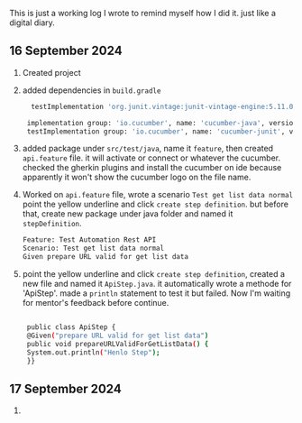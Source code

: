 This is just a working log I wrote to remind myself how I did it.
just like a digital diary.

## 16 September 2024
1. Created project
2. added dependencies in `build.gradle`
   ```bash
     testImplementation 'org.junit.vintage:junit-vintage-engine:5.11.0'

    implementation group: 'io.cucumber', name: 'cucumber-java', version: '7.18.1'
    testImplementation group: 'io.cucumber', name: 'cucumber-junit', version: '7.18.1'

3. added package under `src/test/java`, name it `feature`, then created `api.feature` file. it will activate or connect or whatever the cucumber.
checked the gherkin plugins and install the cucumber on ide because apparently it won't show the cucumber logo on the file name.
4. Worked on `api.feature` file, wrote a scenario `Test get list data normal`
point the yellow underline and click `create step definition`. but before that, create new package under java folder and named it `stepDefinition`.
   ```bash
   Feature: Test Automation Rest API
   Scenario: Test get list data normal
   Given prepare URL valid for get list data

5. point the yellow underline and click `create step definition`, created a new file and named it `ApiStep.java`.
it automatically wrote a methode for 'ApiStep'. made a `println` statement to test it but failed.
Now I'm waiting for mentor's feedback before continue.

   ```bash
   
    public class ApiStep {
    @Given("prepare URL valid for get list data")
    public void prepareURLValidForGetListData() {
    System.out.println("Henlo Step");
    }}


## 17 September 2024
1.


 

